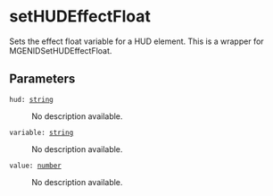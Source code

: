 # setHUDEffectFloat

Sets the effect float variable for a HUD element. This is a wrapper for MGENIDSetHUDEffectFloat.

## Parameters

<dl class="describe">
<dt><code class="descname">hud: <a href="https://mwse.readthedocs.io/en/latest/lua/type/string.html">string</a></code></dt>
<dd>

No description available.

</dd>
<dt><code class="descname">variable: <a href="https://mwse.readthedocs.io/en/latest/lua/type/string.html">string</a></code></dt>
<dd>

No description available.

</dd>
<dt><code class="descname">value: <a href="https://mwse.readthedocs.io/en/latest/lua/type/number.html">number</a></code></dt>
<dd>

No description available.

</dd>
</dl>
